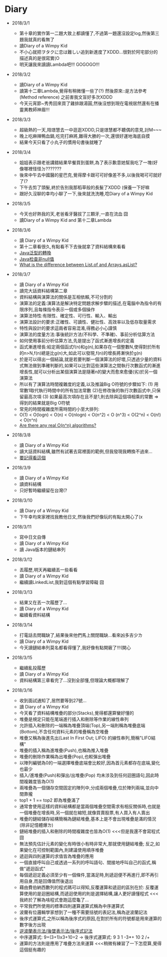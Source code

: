 # Diary

* 2018/3/1
  * 第十章的實作第一二題大致上都讀懂了,不過第一題還沒設定log,然後第三題我就真的看無了
  * 讀Diary of a Wimpy Kid
  * 不小心就把ヲタクに恋は難しい追到新進度了XDDD...很對於阿宅部分的描述真的是很寫實(O
  * 明天讓我來讀讀Lambda吧!!! GOGOGO!!!

* 2018/3/2
  * 讀Diary of a Wimpy Kid
  * 讀第十二章Lambda,覺得有稍微懂一些了(?) 然後原來::是方法參考(Method reference) 之前害我文盲好多次XDDD
  * 今天元宵節~秀秀回來買了雞排跟湯圓,然後沒想到現在電視居然還有在播靈異教師神眉!!!

* 2018/3/3
  * 超級熱的一天,陪璟慧去一中逛逛XDDD,只是璟慧都不聽偶的意見,討M~~~
  * 晚上吃麻辣鴨血鍋,吃完打麻將,難得大勝的一次,還很好運地海底自摸
  * 結果今天只看了小丸子的慣用句書後就睡了

* 2018/3/4
  * 姐姐表示跟老爸講錯結果早餐買到蛋餅,為了表示歉意她幫我吃了一塊(好像哪裡怪怪ㄉ???????
  * 後來中午去中國醫的星巴克,覺得摩卡跟可可好像差不多,以後我喝可可就好了(?
  * 下午去剪了頭髮,終於告別我那稻草般的長髮了XDDD (保養一下好嘛
  * 跟好久沒聊的幸均小聊了一下,後來就洗洗睡,唸Diary of a Wimpy Kid

* 2018/3/5
  * 今天也好熱我的天,老爸看牙醫拔了三顆牙,一直在流血 囧
  * 讀Diary of a Wimpy Kid and 第十二章Lambda

* 2018/3/6
  * 讀 Diary of a Wimpy Kid
  * 第十二章看很久,有點看不下去後就拿了資料結構來看看
  * [Java泛型的轉換](https://magiclen.org/generic-convert-extends-super/)
  * [Java检查非null值](https://majing.io/posts/10000005401188)
  * [What is the difference between List.of and Arrays.asList?](https://stackoverflow.com/questions/46579074/what-is-the-difference-between-list-of-and-arrays-aslist)

* 2018/3/7
  * 讀 Diary of a Wimpy Kid
  * 讀完大話資料結構第二章
  * 資料結構與演算法的關係是互相依賴,不可分割的
  * 演算法的定義:演算法是解決特定問題求解步驟的描述,在電腦中為指令的有限序列,且每條指令表示一個或多個操作
  * 演算法特性:有限性、確定性、可行性、輸入、輸出
  * 演算法設計的要求:正確性、可讀性、健壯性、高效率以及低存取量需求
  * 特性與設計的要求這兩者容易混淆,得務必小心謹慎
  * 演算法的度量方法:事後統計方法(不科學、不準確)、事前分析估算方法
  * 如何使用事前分析估算方法,先是提出了函式漸進增長的定義
  * 函式漸進增長:給定兩個函式f(n)和g(n),如果存在一個整數N,使得對於所有的n>N,f(n)總是比g(n)大,如此可以發現,f(n)的增長將漸快於g(n)
  * 於是可以得出一個結論,就是若要判斷一個演算法的好壞,只透過少量的資料式無法做到準確判斷的,如果可以比對這些演算法之間執行次數函式的漸進增長性,就可以分析出某個演算法是隨著n的變大而愈來愈優(劣)於另一個演算法
  * 所以有了演算法時間複雜度的定義,以及推論Big O符號的步驟如下: (1) 用常數1取代執行時間中的所有加法常數 (2)在修改後的執行次數函式中,只保留最高次項 (3) 如果最高次項存在且不是1,則去除與這個項相乘的常數 => 得到的結果就是Big O符號
  * 常見的時間複雜度所需時間的小至大排列:
  * O(1) < O(logn) < O(n) < O(nlogn) < O(n^2) < O (n^3) < O(2^n) < O(n!) < O(n^n)
  * [Are there any real O(n^n) algorithms?](https://stackoverflow.com/questions/6156224/are-there-any-real-onn-algorithms)

* 2018/3/8
  * 讀 Diary of a Wimpy Kid
  * 讀大話資料結構,雖然有試著去寫裡面的範例,但我發現我轉換不過來...
  * [要記得看這個](https://www.udemy.com/data-structure-and-algorithms-analysis/)

* 2018/3/9
  * 讀 Diary of a Wimpy Kid
  * 讀資料結構
  * 只好暫時繼續留在台灣(?

* 2018/3/10
  * 讀 Diary of a Wimpy Kid
  * 下午幸均來家裡找我教他日文,然後我們好像玩的有點太開心了(x

* 2018/3/11
  * 寫中日文自傳
  * 讀 Diary of a Wimpy Kid
  * 讀 Java版本的鏈結串列

* 2018/3/12
  * 丟履歷,明天再繼續丟一些看看
  * 讀 Diary of a Wimpy Kid
  * 繼續讀LinkedList,我對這個有點學習障礙 囧

* 2018/3/13
  * 結果又在丟一次履歷了...
  * 讀 Diary of a Wimpy Kid
  * 繼續看資料結構

* 2018/3/14
  * 打電話去問職缺了,結果後來他們馬上關閉職缺...看來凶多吉少ㄌ
  * 讀 Diary of a Wimpy Kid
  * 今天讀鏈結串列莫名都看得懂了,我好像有點開竅了!!!(開心

* 2018/3/15
  * 繼續亂投履歷
  * 讀 Diary of a Wimpy Kid
  * 資料結構第三章看完了...沒到全部懂,但理論大概都理解了

* 2018/3/16
  * 收到面試通知了,居然要等到27號...
  * 讀 Diary of a Wimpy Kid
  * 今天看了資料結構堆疊的部分(Stacks),覺得都還算蠻好懂的
  * 堆疊是規定只能在尾端進行插入和刪除等作業的線性串列
  * 允許插入和刪除的一端稱為堆疊頂端(Top),另一端則稱為堆疊底端(Bottom),不含任何資料元素的堆疊稱為空堆疊
  * 堆疊又稱為後進先出(Last In First Out; LIFO) 的線性串列,簡稱"LIFO結構"
  * 堆疊的插入稱為進堆疊(Push),也稱為推入堆疊
  * 堆疊的刪除作業稱為出堆疊(Pop),也較彈出堆疊
  * 以陣列編號為0的一端選擇堆疊底端會比較好,因為首元素都存在底端,變化也最少
  * 插入/進堆疊(Push)和彈出/出堆疊(Pop) 均未涉及到任何迴圈語句,因此時間複雜度皆為O(1)
  * 兩堆疊為一個儲存空間固定的陣列中,分成兩個堆疊,位於陣列兩端,並向中間靠攏
  * top1 + 1 == top2 即為堆疊滿了
  * 通常會使用這樣的資料結構都是當兩個堆疊空間需求有相反關係時,也就是一個堆疊在增長時,另一個就在縮短,就像買賣股票,有人買入有人賣出
  * 堆疊的鏈結儲存結構簡稱為鏈結堆疊,基本上是不會出現堆疊是滿的情況(除非記憶體爆ㄌ)
  * 鏈結堆疊的插入和刪除的時間複雜度也皆為O(1)  <<<但是我還不會寫程式囧
  * 無法預先估計元素的變化有時很小有時非常大,那就使用鏈結堆疊; 反之,如果變化在可控制範圍內,則建議使用順序堆疊
  * 遞迴與四則運算的求值皆為堆疊的應用
  * 一個直接呼叫自己或透過一系列的呼叫語句、間接地呼叫自己的函式,稱做"遞迴函式"
  * 每個遞迴定義必須至少有一個條件,當滿足時,則遞迴便不再進行,即不再引用自身,而是回傳值然後退出
  * 藉由費伯納西數列的程式碼可以得知,反覆運算和遞迴的區別在於: 反覆運算使用的是迴圈結構,而遞迴使用的則是選擇結構,讓人更好讀懂程式  <<<我終於了解為啥程式會跑這麼龜了...
  * 平常我們所使用的標準四則運算運算式稱為中序運算式
  * 波蘭有位邏輯學家想到了一種不需要括號的表記法,稱為逆波蘭記法
  * 後序式運算式,之所以稱為後序式的原因,在對於所有的符號都是用來運算的數字後方出現
  * [逆波蘭表示法/後墜表示法/後序式記法](https://zh.wikipedia.org/wiki/%E9%80%86%E6%B3%A2%E5%85%B0%E8%A1%A8%E7%A4%BA%E6%B3%95)
  * 中序運算式: 9+(3+1)x3+10÷2  -> 後序式運算式: 9 3 1 -3*+ 10 2 /+
  * 運算的方法則是應用了堆疊方法來運算  <<<稍微有練習了一下怎麼算,覺得這個挺有趣的